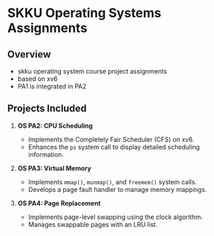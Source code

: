 # SKKU Operating Systems Assignments

## Overview

- skku operating system course project assignments
- based on xv6
- PA1 is integrated in PA2

## Projects Included

1. **OS PA2: CPU Scheduling**
   - Implements the Completely Fair Scheduler (CFS) on xv6.
   - Enhances the `ps` system call to display detailed scheduling information.

2. **OS PA3: Virtual Memory**
   - Implements `mmap()`, `munmap()`, and `freemem()` system calls.
   - Develops a page fault handler to manage memory mappings.

3. **OS PA4: Page Replacement**
   - Implements page-level swapping using the clock algorithm.
   - Manages swappable pages with an LRU list.
